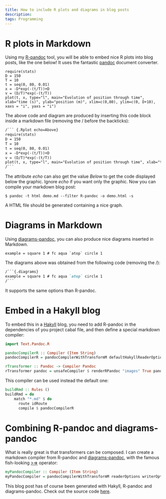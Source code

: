 ```yaml
---
title: How to include R plots and diagrams in blog posts 
description: 
tags: Programming
---
```




R plots in Markdown
===================

Using my [R-pandoc](https://hackage.haskell.org/package/R-pandoc) tool, you will be able to embed nice R plots into blog posts, like the one below! 
It uses the fantastic [pandoc](http://pandoc.org/) document converter.


``` {.Rplot echo=Above}
require(stats)
D = 150
T = 10
t = seq(0, 80, 0.01)
x = -D*exp(-(t/T))+D
v = (D/T)*exp(-(t/T))
plot(t, x, type="l", main="Evolution of position through time", xlab="time (s)", ylab="position (m)", xlim=c(0,80), ylim=c(0, D+10),  xaxs = "i", yaxs = "i")
```


The above code and diagram are produced by inserting this code block inside a markdown file (removing the / before the backticks):

``` markdown
/``` {.Rplot echo=Above}
require(stats)
D = 150
T = 10
t = seq(0, 80, 0.01)
x = -D*exp(-(t/T))+D
v = (D/T)*exp(-(t/T))
plot(t, x, type="l", main="Evolution of position through time", xlab="time (s)", ylab="position (m)", xlim=c(0,80), ylim=c(0, D+10),  xaxs = "i", yaxs = "i")
/```
```

The attribute *echo* can also get the value *Below* to get the code displayed below the graphic. Ignore *echo* if you want only the graphic.
Now you can compile your markdown blog post:

    $ pandoc -t html demo.md --filter R-pandoc -o demo.html -s

A HTML file should be generated containing a nice graph.


Diagrams in Markdown
====================

Using [diagrams-pandoc](https://hackage.haskell.org/package/diagrams-pandoc), you can also produce nice diagrams inserted in Markdown.

```{.diagrams}
example = square 1 # fc aqua `atop` circle 1
```

The diagrams above was obtained from the following code (removing the /):

```markdown
/```{.diagrams}
example = square 1 # fc aqua `atop` circle 1
/```
```

It supports the same options than R-pandoc.


Embed in a Hakyll blog
====================

To embed this in a [Hakyll](http://jaspervdj.be/hakyll/) blog, you need to add R-pandoc in the dependencies of you project cabal file, and then define a special markdown compiler:

```haskell
import Text.Pandoc.R

pandocCompilerR :: Compiler (Item String)
pandocCompilerR = pandocCompilerWithTransformM defaultHakyllReaderOptions defaultHakyllWriterOptions rTransformer

rTransformer :: Pandoc -> Compiler Pandoc
rTransformer pandoc = unsafeCompiler $ renderRPandoc "images" True pandoc
```

This compiler can be used instead the default one:

```haskell
buildRmd :: Rules ()
buildRmd = do
    match "*.md" $ do
      route idRoute
      compile $ pandocCompilerR
```

Combining R-pandoc and diagrams-pandoc
======================================


What is really great is that transformers can be composed.
I can create a markdown compiler from R-pandoc and [diagrams-pandoc](https://github.com/diagrams/diagrams-pandoc), with the famous fish-looking [>=>](https://hackage.haskell.org/package/base-4.8.1.0/docs/Control-Monad.html#v:-62--61--62-) operator:

```haskell
myPandocCompiler :: Compiler (Item String)
myPandocCompiler = pandocCompilerWithTransformM readerOptions writerOptions $ diagramsTransformer >=> rTransformer
```

This blog post has of course been generated with Hakyll, R-pandoc and diagrams-pandoc. Check out the source code [here](https://github.com/cdupont/CorentinDupont-WebPage/blob/master/haskell/WebPage/Generate/Rules.hs).
